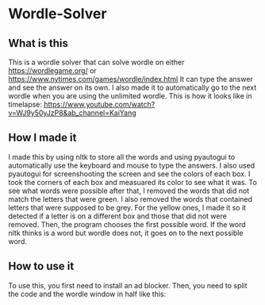 # Wordle-Solver

## What is this
This is a wordle solver that can solve wordle on either https://wordlegame.org/ or https://www.nytimes.com/games/wordle/index.html
It can type the answer and see the answer on its own.
I also made it to  automatically go to the next wordle when you are using the unlimited wordle. 
This is how it looks like in timelapse: 
https://www.youtube.com/watch?v=WJ9y50yJzP8&ab_channel=KaiYang

## How I made it
I made this by using nltk to store all the words and using pyautogui to automatically use the keyboard and mouse to type the answers. I also used pyautogui for screenshooting the screen and see the colors of each box. I took the corners of each box and measuared its color to see what it was. To see what words were possible after that, I removed the words that did not match the letters that were green. I also removed the words that contained letters that were supposed to be grey. For the yellow ones, I made it so it detected if a letter is on a different box and those that did not were removed. Then, the program chooses the first possible word. If the word nltk thinks is a word but wordle does not, it goes on to the next possible word.

## How to use it
To use this, you first need to install an ad blocker. Then, you need to split the code and the wordle window in half like this: 
